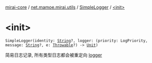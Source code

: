 [mirai-core](../../index.md) / [net.mamoe.mirai.utils](../index.md) / [SimpleLogger](index.md) / [&lt;init&gt;](./-init-.md)

# &lt;init&gt;

`SimpleLogger(identity: `[`String`](https://kotlinlang.org/api/latest/jvm/stdlib/kotlin/-string/index.html)`?, logger: (priority: LogPriority, message: `[`String`](https://kotlinlang.org/api/latest/jvm/stdlib/kotlin/-string/index.html)`?, e: `[`Throwable`](https://kotlinlang.org/api/latest/jvm/stdlib/kotlin/-throwable/index.html)`?) -> `[`Unit`](https://kotlinlang.org/api/latest/jvm/stdlib/kotlin/-unit/index.html)`)`

简易日志记录, 所有类型日志都会被重定向 [logger](logger.md)

